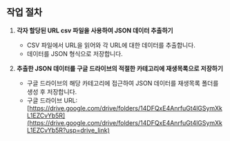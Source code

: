 ## 작업 절차

1. **각자 할당된 URL csv 파일을 사용하여 JSON 데이터 추출하기**
   - CSV 파일에서 URL을 읽어와 각 URL에 대한 데이터를 추출합니다.
   - 데이터를 JSON 형식으로 저장합니다.

2. **추출한 JSON 데이터를 구글 드라이브의 적절한 카테고리에 재생목록으로 저장하기**
   - 구글 드라이브의 해당 카테고리에 접근하여 JSON 데이터를 재생목록 폴더를 생성 후 저장합니다.
   - 구글 드라이브 URL: [https://drive.google.com/drive/folders/14DFQxE4AnrfuGt4lGSymXkL1EZCvYb5R](https://drive.google.com/drive/folders/14DFQxE4AnrfuGt4lGSymXkL1EZCvYb5R?usp=drive_link)
